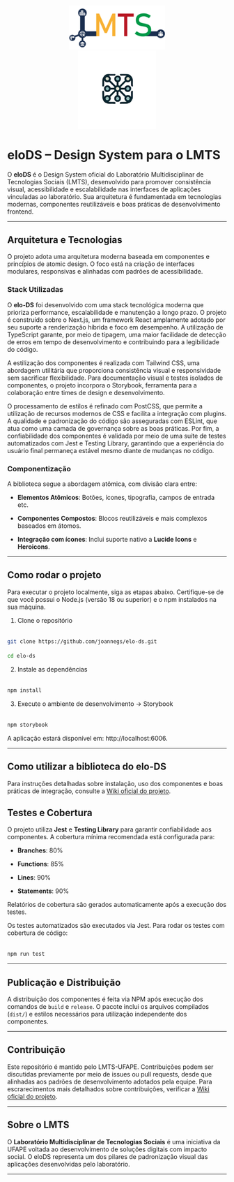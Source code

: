 
<div  align="center">
<img  src="https://github.com/joannegs/elo-ds/blob/master/public/logo-lmts-color.png?raw=true"  width="220"  alt="Logo LMTS"  />
</div>
<div  align="center">
<img  src="https://github.com/joannegs/elo-ds/blob/master/public/elo-logo.png?raw=true"  width="180"  alt="Logo eloDS"  />
</div>
  

# eloDS – Design System para o LMTS

  

O **eloDS** é o Design System oficial do Laboratório Multidisciplinar de Tecnologias Sociais (LMTS), desenvolvido para promover consistência visual, acessibilidade e escalabilidade nas interfaces de aplicações vinculadas ao laboratório. Sua arquitetura é fundamentada em tecnologias modernas, componentes reutilizáveis e boas práticas de desenvolvimento frontend.

  

---

  

## Arquitetura e Tecnologias

  

O projeto adota uma arquitetura moderna baseada em componentes e princípios de atomic design. O foco está na criação de interfaces modulares, responsivas e alinhadas com padrões de acessibilidade.

  

### Stack Utilizadas

  

O **elo-DS** foi desenvolvido com uma stack tecnológica moderna que prioriza performance, escalabilidade e manutenção a longo prazo. O projeto é construído sobre o Next.js, um framework React amplamente adotado por seu suporte a renderização híbrida e foco em desempenho. A utilização de TypeScript garante, por meio de tipagem, uma maior facilidade de detecção de erros em tempo de desenvolvimento e contribuindo para a legibilidade do código.

  

A estilização dos componentes é realizada com Tailwind CSS, uma abordagem utilitária que proporciona consistência visual e responsividade sem sacrificar flexibilidade. Para documentação visual e testes isolados de componentes, o projeto incorpora o Storybook, ferramenta para a colaboração entre times de design e desenvolvimento.

  

O processamento de estilos é refinado com PostCSS, que permite a utilização de recursos modernos de CSS e facilita a integração com plugins. A qualidade e padronização do código são asseguradas com ESLint, que atua como uma camada de governança sobre as boas práticas. Por fim, a confiabilidade dos componentes é validada por meio de uma suíte de testes automatizados com Jest e Testing Library, garantindo que a experiência do usuário final permaneça estável mesmo diante de mudanças no código.

  
  

### Componentização

  

A biblioteca segue a abordagem atômica, com divisão clara entre:

  

- **Elementos Atômicos**: Botões, ícones, tipografia, campos de entrada etc.

- **Componentes Compostos**: Blocos reutilizáveis e mais complexos baseados em átomos.

- **Integração com ícones**: Inclui suporte nativo a **Lucide Icons** e **Heroicons**.

  

---

  

## Como rodar o projeto

Para executar o projeto localmente, siga as etapas abaixo. Certifique-se de que você possui o Node.js (versão 18 ou superior) e o npm instalados na sua máquina.

  

1. Clone o repositório

  

```bash

git clone https://github.com/joannegs/elo-ds.git

cd elo-ds

```

  

2. Instale as dependências

```bash

npm install

```

  

3. Execute o ambiente de desenvolvimento -> Storybook

```bash

npm storybook

```

  

A aplicação estará disponível em: http://localhost:6006.

  

---

  

## Como utilizar a biblioteca do elo-DS

  

Para instruções detalhadas sobre instalação, uso dos componentes e boas práticas de integração, consulte a [Wiki oficial do projeto](https://github.com/joannegs/elo-ds/wiki/Como-usar-o-elo%E2%80%90DS).

  

## Testes e Cobertura

  

O projeto utiliza **Jest** e **Testing Library** para garantir confiabilidade aos componentes. A cobertura mínima recomendada está configurada para:

  

- **Branches**: 80%

- **Functions**: 85%

- **Lines**: 90%

- **Statements**: 90%

  

Relatórios de cobertura são gerados automaticamente após a execução dos testes.

  

Os testes automatizados são executados via Jest. Para rodar os testes com cobertura de código:

  

```bash

npm run test

```

  

---

  

## Publicação e Distribuição

  

A distribuição dos componentes é feita via NPM após execução dos comandos de `build` e `release`. O pacote inclui os arquivos compilados (`dist/`) e estilos necessários para utilização independente dos componentes.

  

---

  

## Contribuição

  

Este repositório é mantido pelo LMTS-UFAPE. Contribuições podem ser discutidas previamente por meio de issues ou pull requests, desde que alinhadas aos padrões de desenvolvimento adotados pela equipe. Para escrarecimentos mais detalhados sobre contribuições, verificar a [Wiki oficial do projeto](https://github.com/joannegs/elo-ds/wiki/Como-usar-o-elo%E2%80%90DS).

  

---  

## Sobre o LMTS

  

O **Laboratório Multidisciplinar de Tecnologias Sociais** é uma iniciativa da UFAPE voltada ao desenvolvimento de soluções digitais com impacto social. O eloDS representa um dos pilares de padronização visual das aplicações desenvolvidas pelo laboratório.

  

---

  

